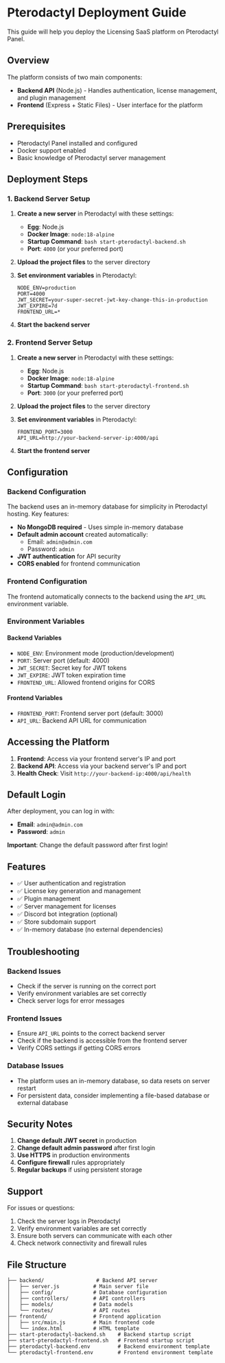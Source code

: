 # Pterodactyl Deployment Guide

This guide will help you deploy the Licensing SaaS platform on Pterodactyl Panel.

## Overview

The platform consists of two main components:
- **Backend API** (Node.js) - Handles authentication, license management, and plugin management
- **Frontend** (Express + Static Files) - User interface for the platform

## Prerequisites

- Pterodactyl Panel installed and configured
- Docker support enabled
- Basic knowledge of Pterodactyl server management

## Deployment Steps

### 1. Backend Server Setup

1. **Create a new server** in Pterodactyl with these settings:
   - **Egg**: Node.js
   - **Docker Image**: `node:18-alpine`
   - **Startup Command**: `bash start-pterodactyl-backend.sh`
   - **Port**: `4000` (or your preferred port)

2. **Upload the project files** to the server directory

3. **Set environment variables** in Pterodactyl:
   ```
   NODE_ENV=production
   PORT=4000
   JWT_SECRET=your-super-secret-jwt-key-change-this-in-production
   JWT_EXPIRE=7d
   FRONTEND_URL=*
   ```

4. **Start the backend server**

### 2. Frontend Server Setup

1. **Create a new server** in Pterodactyl with these settings:
   - **Egg**: Node.js
   - **Docker Image**: `node:18-alpine`
   - **Startup Command**: `bash start-pterodactyl-frontend.sh`
   - **Port**: `3000` (or your preferred port)

2. **Upload the project files** to the server directory

3. **Set environment variables** in Pterodactyl:
   ```
   FRONTEND_PORT=3000
   API_URL=http://your-backend-server-ip:4000/api
   ```

4. **Start the frontend server**

## Configuration

### Backend Configuration

The backend uses an in-memory database for simplicity in Pterodactyl hosting. Key features:

- **No MongoDB required** - Uses simple in-memory database
- **Default admin account** created automatically:
  - Email: `admin@admin.com`
  - Password: `admin`
- **JWT authentication** for API security
- **CORS enabled** for frontend communication

### Frontend Configuration

The frontend automatically connects to the backend using the `API_URL` environment variable.

### Environment Variables

#### Backend Variables
- `NODE_ENV`: Environment mode (production/development)
- `PORT`: Server port (default: 4000)
- `JWT_SECRET`: Secret key for JWT tokens
- `JWT_EXPIRE`: JWT token expiration time
- `FRONTEND_URL`: Allowed frontend origins for CORS

#### Frontend Variables
- `FRONTEND_PORT`: Frontend server port (default: 3000)
- `API_URL`: Backend API URL for communication

## Accessing the Platform

1. **Frontend**: Access via your frontend server's IP and port
2. **Backend API**: Access via your backend server's IP and port
3. **Health Check**: Visit `http://your-backend-ip:4000/api/health`

## Default Login

After deployment, you can log in with:
- **Email**: `admin@admin.com`
- **Password**: `admin`

**Important**: Change the default password after first login!

## Features

- ✅ User authentication and registration
- ✅ License key generation and management
- ✅ Plugin management
- ✅ Server management for licenses
- ✅ Discord bot integration (optional)
- ✅ Store subdomain support
- ✅ In-memory database (no external dependencies)

## Troubleshooting

### Backend Issues
- Check if the server is running on the correct port
- Verify environment variables are set correctly
- Check server logs for error messages

### Frontend Issues
- Ensure `API_URL` points to the correct backend server
- Check if the backend is accessible from the frontend server
- Verify CORS settings if getting CORS errors

### Database Issues
- The platform uses an in-memory database, so data resets on server restart
- For persistent data, consider implementing a file-based database or external database

## Security Notes

1. **Change default JWT secret** in production
2. **Change default admin password** after first login
3. **Use HTTPS** in production environments
4. **Configure firewall** rules appropriately
5. **Regular backups** if using persistent storage

## Support

For issues or questions:
1. Check the server logs in Pterodactyl
2. Verify environment variables are set correctly
3. Ensure both servers can communicate with each other
4. Check network connectivity and firewall rules

## File Structure

```
├── backend/                 # Backend API server
│   ├── server.js           # Main server file
│   ├── config/             # Database configuration
│   ├── controllers/        # API controllers
│   ├── models/             # Data models
│   └── routes/             # API routes
├── frontend/               # Frontend application
│   ├── src/main.js         # Main frontend code
│   └── index.html          # HTML template
├── start-pterodactyl-backend.sh    # Backend startup script
├── start-pterodactyl-frontend.sh   # Frontend startup script
├── pterodactyl-backend.env         # Backend environment template
└── pterodactyl-frontend.env        # Frontend environment template
```
